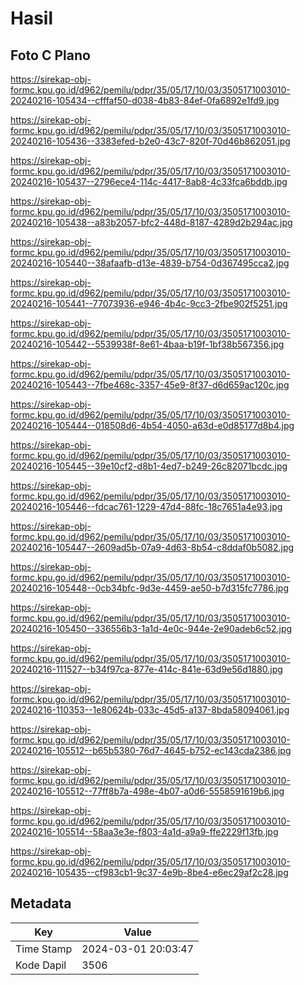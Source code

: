 # Hasil

## Foto C Plano

https://sirekap-obj-formc.kpu.go.id/d962/pemilu/pdpr/35/05/17/10/03/3505171003010-20240216-105434--cfffaf50-d038-4b83-84ef-0fa6892e1fd9.jpg

https://sirekap-obj-formc.kpu.go.id/d962/pemilu/pdpr/35/05/17/10/03/3505171003010-20240216-105436--3383efed-b2e0-43c7-820f-70d46b862051.jpg

https://sirekap-obj-formc.kpu.go.id/d962/pemilu/pdpr/35/05/17/10/03/3505171003010-20240216-105437--2796ece4-114c-4417-8ab8-4c33fca6bddb.jpg

https://sirekap-obj-formc.kpu.go.id/d962/pemilu/pdpr/35/05/17/10/03/3505171003010-20240216-105438--a83b2057-bfc2-448d-8187-4289d2b294ac.jpg

https://sirekap-obj-formc.kpu.go.id/d962/pemilu/pdpr/35/05/17/10/03/3505171003010-20240216-105440--38afaafb-d13e-4839-b754-0d367495cca2.jpg

https://sirekap-obj-formc.kpu.go.id/d962/pemilu/pdpr/35/05/17/10/03/3505171003010-20240216-105441--77073936-e946-4b4c-9cc3-2fbe902f5251.jpg

https://sirekap-obj-formc.kpu.go.id/d962/pemilu/pdpr/35/05/17/10/03/3505171003010-20240216-105442--5539938f-8e61-4baa-b19f-1bf38b567356.jpg

https://sirekap-obj-formc.kpu.go.id/d962/pemilu/pdpr/35/05/17/10/03/3505171003010-20240216-105443--7fbe468c-3357-45e9-8f37-d6d659ac120c.jpg

https://sirekap-obj-formc.kpu.go.id/d962/pemilu/pdpr/35/05/17/10/03/3505171003010-20240216-105444--018508d6-4b54-4050-a63d-e0d85177d8b4.jpg

https://sirekap-obj-formc.kpu.go.id/d962/pemilu/pdpr/35/05/17/10/03/3505171003010-20240216-105445--39e10cf2-d8b1-4ed7-b249-26c82071bcdc.jpg

https://sirekap-obj-formc.kpu.go.id/d962/pemilu/pdpr/35/05/17/10/03/3505171003010-20240216-105446--fdcac761-1229-47d4-88fc-18c7651a4e93.jpg

https://sirekap-obj-formc.kpu.go.id/d962/pemilu/pdpr/35/05/17/10/03/3505171003010-20240216-105447--2609ad5b-07a9-4d63-8b54-c8ddaf0b5082.jpg

https://sirekap-obj-formc.kpu.go.id/d962/pemilu/pdpr/35/05/17/10/03/3505171003010-20240216-105448--0cb34bfc-9d3e-4459-ae50-b7d315fc7786.jpg

https://sirekap-obj-formc.kpu.go.id/d962/pemilu/pdpr/35/05/17/10/03/3505171003010-20240216-105450--336556b3-1a1d-4e0c-944e-2e90adeb6c52.jpg

https://sirekap-obj-formc.kpu.go.id/d962/pemilu/pdpr/35/05/17/10/03/3505171003010-20240216-111527--b34f97ca-877e-414c-841e-63d9e56d1880.jpg

https://sirekap-obj-formc.kpu.go.id/d962/pemilu/pdpr/35/05/17/10/03/3505171003010-20240216-110353--1e80624b-033c-45d5-a137-8bda58094061.jpg

https://sirekap-obj-formc.kpu.go.id/d962/pemilu/pdpr/35/05/17/10/03/3505171003010-20240216-105512--b65b5380-76d7-4645-b752-ec143cda2386.jpg

https://sirekap-obj-formc.kpu.go.id/d962/pemilu/pdpr/35/05/17/10/03/3505171003010-20240216-105512--77ff8b7a-498e-4b07-a0d6-5558591619b6.jpg

https://sirekap-obj-formc.kpu.go.id/d962/pemilu/pdpr/35/05/17/10/03/3505171003010-20240216-105514--58aa3e3e-f803-4a1d-a9a9-ffe2229f13fb.jpg

https://sirekap-obj-formc.kpu.go.id/d962/pemilu/pdpr/35/05/17/10/03/3505171003010-20240216-105435--cf983cb1-9c37-4e9b-8be4-e6ec29af2c28.jpg


## Metadata

| Key        | Value               |
| ---------- | ------------------- |
| Time Stamp | 2024-03-01 20:03:47 |
| Kode Dapil | 3506                |



